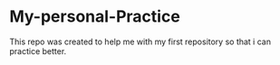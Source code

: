 # My-personal-Practice
This repo was created to help me with my first repository so that i can practice better.

